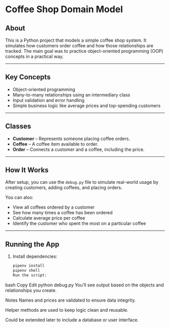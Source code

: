 # Coffee Shop Domain Model

## About

This is a Python project that models a simple coffee shop system. It simulates how customers order coffee and how those relationships are tracked. The main goal was to practice object-oriented programming (OOP) concepts in a practical way.

---

## Key Concepts

- Object-oriented programming
- Many-to-many relationships using an intermediary class
- Input validation and error handling
- Simple business logic like average prices and top-spending customers

---

## Classes

- **Customer** – Represents someone placing coffee orders.
- **Coffee** – A coffee item available to order.
- **Order** – Connects a customer and a coffee, including the price.

---

## How It Works

After setup, you can use the `debug.py` file to simulate real-world usage by creating customers, adding coffees, and placing orders.

You can also:

- View all coffees ordered by a customer
- See how many times a coffee has been ordered
- Calculate average price per coffee
- Identify the customer who spent the most on a particular coffee

---

## Running the App

1. Install dependencies:
   ```bash
   pipenv install
   pipenv shell
   Run the script:
   ```

bash
Copy
Edit
python debug.py
You’ll see output based on the objects and relationships you create.

Notes
Names and prices are validated to ensure data integrity.

Helper methods are used to keep logic clean and reusable.

Could be extended later to include a database or user interface.
